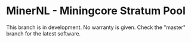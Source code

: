 MinerNL - Miningcore Stratum Pool
=================================

This branch is in development. No warranty is given.
Check the "master" branch for the latest software.
